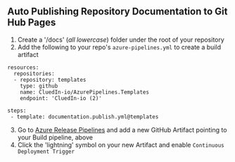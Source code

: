 ## Auto Publishing Repository Documentation to Git Hub Pages

1. Create a '/docs' (*all lowercase*) folder under the root of your repository 
2. Add the following to your repo's `azure-pipelines.yml` to create a build artifact

```
resources:
  repositories:
  - repository: templates
    type: github
    name: CluedIn-io/AzurePipelines.Templates
    endpoint: 'CluedIn-io (2)'

steps:
 - template: documentation.publish.yml@templates
 ```


3. Go to [Azure Release Pipelines](https://dev.azure.com/CluedIn-io/CluedIn/_releaseDefinition?definitionId=14&_a=definition-pipeline) and add a new GitHub Artifact pointing to your Build pipeline, above
4. Click the 'lightning' symbol on your new Artifact and enable `Continuous Deployment Trigger`

